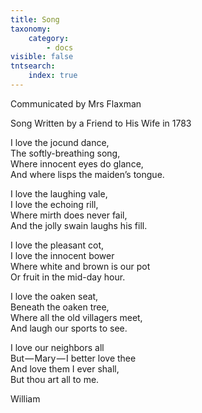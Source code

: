 ```yaml
---
title: Song
taxonomy:
    category:
        - docs
visible: false
tntsearch:
    index: true
---
```


<div class="author">Communicated by Mrs Flaxman</div>

<span class="title">Song Written by a Friend to His Wife in 1783</span>

I love the jocund dance,  
The softly-breathing song,  
Where innocent eyes do glance,  
And where lisps the maiden’s tongue.  
  
I love the laughing vale,  
I love the echoing rill,  
Where mirth does never fail,  
And the jolly swain laughs his fill.  
  
I love the pleasant cot,  
I love the innocent bower  
Where white and brown is our pot  
Or fruit in the mid-day hour.  
  
I love the oaken seat,  
Beneath the oaken tree,  
Where all the old villagers meet,  
And laugh our sports to see.  
  
I love our neighbors all  
But — Mary — I better love thee  
And love them I ever shall,  
But thou art all to me.  
  
William